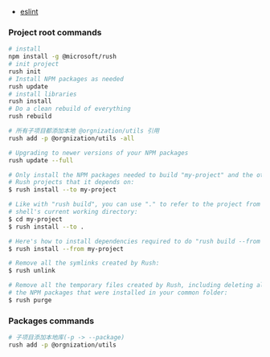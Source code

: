 - [eslint](https://bereghici.dev/blog/build-a-scalable-front-end-with-rush-monorepo-and-react--eslint+lint-staged)

### Project root commands

```sh
# install
npm install -g @microsoft/rush
# init project
rush init
# Install NPM packages as needed
rush update
# install libraries
rush install
# Do a clean rebuild of everything
rush rebuild

# 所有子项目都添加本地 @orgnization/utils 引用
rush add -p @orgnization/utils -all

# Upgrading to newer versions of your NPM packages
rush update --full

# Only install the NPM packages needed to build "my-project" and the other
# Rush projects that it depends on:
$ rush install --to my-project

# Like with "rush build", you can use "." to refer to the project from your
# shell's current working directory:
$ cd my-project
$ rush install --to .

# Here's how to install dependencies required to do "rush build --from my-project"
$ rush install --from my-project

# Remove all the symlinks created by Rush:
$ rush unlink

# Remove all the temporary files created by Rush, including deleting all
# the NPM packages that were installed in your common folder:
$ rush purge
```

### Packages commands

```sh
# 子项目添加本地库(-p -> --package)
rush add -p @orgnization/utils
```
